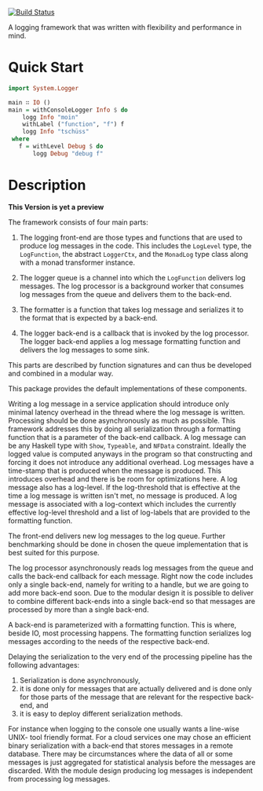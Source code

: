 [![Build Status](https://travis-ci.org/alephcloud/hs-yet-another-logger.svg)](https://travis-ci.org/alephcloud/hs-yet-another-logger)

A logging framework that was written with flexibility and performance
in mind.

Quick Start
===========

```haskell
import System.Logger

main ∷ IO ()
main = withConsoleLogger Info $ do
    logg Info "moin"
    withLabel ("function", "f") f
    logg Info "tschüss"
 where
   f = withLevel Debug $ do
       logg Debug "debug f"
```

Description
===========

**This Version is yet a preview**

The framework consists of four main parts:

1.  The logging front-end are those types and functions that are used
    to produce log messages in the code. This includes the `LogLevel`
    type, the `LogFunction`, the abstract `LoggerCtx`, and the `MonadLog`
    type class along with a monad transformer instance.

2.  The logger queue is a channel into which the `LogFunction` delivers
    log messages. The log processor is a background worker that consumes
    log messages from the queue and delivers them to the back-end.

3.  The formatter is a function that takes log message and serializes
    it to the format that is expected by a back-end.

4.   The logger back-end is a callback that is invoked by the log processor.
    The logger back-end applies a log message formatting function and
    delivers the log messages to some sink.

This parts are described by function signatures and can thus be developed
and combined in a modular way.

This package provides the default implementations of these components.

Writing a log message in a service application should introduce only
minimal latency overhead in the thread where the log message is written.
Processing should be done asynchronously as much as possible.
This framework addresses this by doing all serialization through a formatting
function that is a parameter of the back-end callback. A log message can be
any Haskell type with `Show`, `Typeable`, and `NFData` constraint. Ideally the
logged value is computed anyways in the program so that constructing and
forcing it does not introduce any additional overhead. Log messages have a
time-stamp that is produced when the message is produced. This introduces
overhead and there is be room for optimizations here. A log message also has a
log-level. If the log-threshold that is effective at the time a log message is
written isn't met, no message is produced. A log message is associated with a
log-context which includes the currently effective log-level threshold and a
list of log-labels that are provided to the formatting function.

The front-end delivers new log messages to the log queue. Further
benchmarking should be done in chosen the queue implementation that is best
suited for this purpose.

The log processor asynchronously reads log messages from
the queue and calls the back-end callback for each message. Right now the
code includes only a single back-end, namely for writing to a handle, but we
are going to add more back-end soon. Due to the modular design it is possible
to deliver to combine different back-ends into a single back-end so that
messages are processed by more than a single back-end.

A back-end is parameterized with a formatting function. This is where, beside
IO, most processing happens. The formatting function serializes log
messages according to the needs of the respective back-end.

Delaying the serialization to the very end of the processing pipeline has
the following advantages:

1.  Serialization is done asynchronously,
2.  it is done only for messages that are actually delivered and is done
    only for those parts of the message that are relevant for the
    respective back-end, and
3.  it is easy to deploy different serialization methods.

For instance when logging to the console one usually wants a line-wise
UNIX- tool friendly format. For a cloud services one may chose an efficient
binary serialization with a back-end that stores messages in a remote database.
There may be circumstances where the data of all or some messages is just
aggregated for statistical analysis before the messages are discarded. With the
module design producing log messages is independent from processing log
messages.
